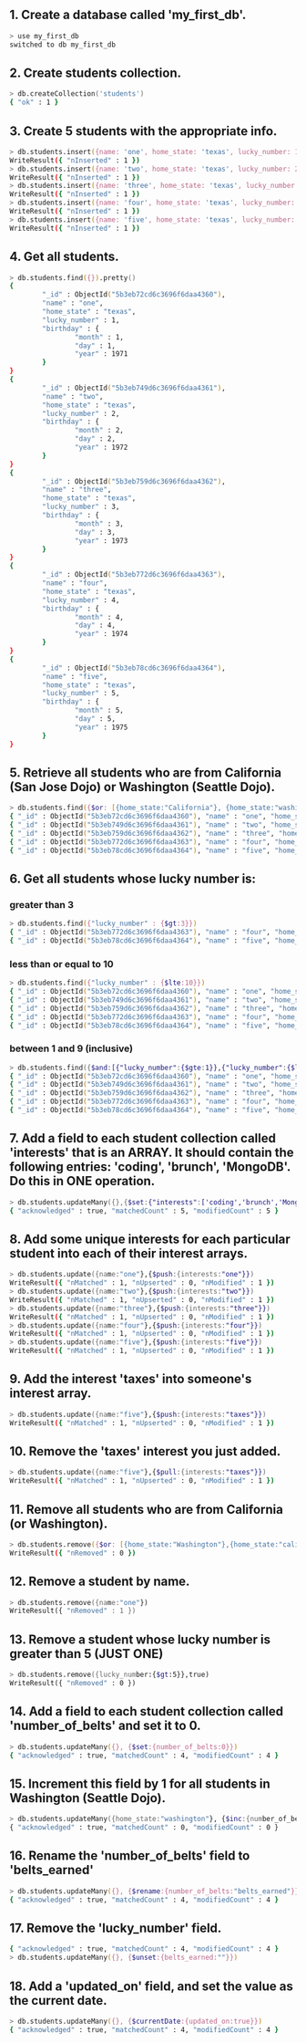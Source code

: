 ## 1. Create a database called 'my_first_db'.

```zsh
> use my_first_db
switched to db my_first_db
```
## 2. Create students collection.

```zsh
> db.createCollection('students') 
{ "ok" : 1 }
```

## 3. Create 5 students with the appropriate info.

```zsh
> db.students.insert({name: 'one', home_state: 'texas', lucky_number: 1, birthday: {month: 1, day: 1, year: 1971}})
WriteResult({ "nInserted" : 1 })
> db.students.insert({name: 'two', home_state: 'texas', lucky_number: 2, birthday: {month: 2, day: 2, year: 1972}})
WriteResult({ "nInserted" : 1 })
> db.students.insert({name: 'three', home_state: 'texas', lucky_number: 3, birthday: {month: 3, day: 3, year: 1973}})
WriteResult({ "nInserted" : 1 })
> db.students.insert({name: 'four', home_state: 'texas', lucky_number: 4, birthday: {month: 4, day: 4, year: 1974}})
WriteResult({ "nInserted" : 1 })
> db.students.insert({name: 'five', home_state: 'texas', lucky_number: 5, birthday: {month: 5, day: 5, year: 1975}})
WriteResult({ "nInserted" : 1 })
```

## 4. Get all students.

```zsh
> db.students.find({}).pretty()
{
        "_id" : ObjectId("5b3eb72cd6c3696f6daa4360"),
        "name" : "one",
        "home_state" : "texas",
        "lucky_number" : 1,
        "birthday" : {
                "month" : 1,
                "day" : 1,
                "year" : 1971
        }
}
{
        "_id" : ObjectId("5b3eb749d6c3696f6daa4361"),
        "name" : "two",
        "home_state" : "texas",
        "lucky_number" : 2,
        "birthday" : {
                "month" : 2,
                "day" : 2,
                "year" : 1972
        }
}
{
        "_id" : ObjectId("5b3eb759d6c3696f6daa4362"),
        "name" : "three",
        "home_state" : "texas",
        "lucky_number" : 3,
        "birthday" : {
                "month" : 3,
                "day" : 3,
                "year" : 1973
        }
}
{
        "_id" : ObjectId("5b3eb772d6c3696f6daa4363"),
        "name" : "four",
        "home_state" : "texas",
        "lucky_number" : 4,
        "birthday" : {
                "month" : 4,
                "day" : 4,
                "year" : 1974
        }
}
{
        "_id" : ObjectId("5b3eb78cd6c3696f6daa4364"),
        "name" : "five",
        "home_state" : "texas",
        "lucky_number" : 5,
        "birthday" : {
                "month" : 5,
                "day" : 5,
                "year" : 1975
        }
}
```

## 5. Retrieve all students who are from California (San Jose Dojo) or Washington (Seattle Dojo).

```zsh
> db.students.find({$or: [{home_state:"California"}, {home_state:"washington"} ,{home_state:"texas"}]})
{ "_id" : ObjectId("5b3eb72cd6c3696f6daa4360"), "name" : "one", "home_state" : "texas", "lucky_number" : 1, "birthday" : { "month" : 1, "day" : 1, "year" : 1971 } }
{ "_id" : ObjectId("5b3eb749d6c3696f6daa4361"), "name" : "two", "home_state" : "texas", "lucky_number" : 2, "birthday" : { "month" : 2, "day" : 2, "year" : 1972 } }
{ "_id" : ObjectId("5b3eb759d6c3696f6daa4362"), "name" : "three", "home_state" : "texas", "lucky_number" : 3, "birthday" : { "month" : 3, "day" : 3, "year" : 1973 } }
{ "_id" : ObjectId("5b3eb772d6c3696f6daa4363"), "name" : "four", "home_state" : "texas", "lucky_number" : 4, "birthday" : { "month" : 4, "day" : 4, "year" : 1974 } }
{ "_id" : ObjectId("5b3eb78cd6c3696f6daa4364"), "name" : "five", "home_state" : "texas", "lucky_number" : 5, "birthday" : { "month" : 5, "day" : 5, "year" : 1975 } }
```

## 6. Get all students whose lucky number is:

###    greater than 3
```zsh
> db.students.find({"lucky_number" : {$gt:3}})
{ "_id" : ObjectId("5b3eb772d6c3696f6daa4363"), "name" : "four", "home_state" : "texas", "lucky_number" : 4, "birthday" : { "month" : 4, "day" : 4, "year" : 1974 } }
{ "_id" : ObjectId("5b3eb78cd6c3696f6daa4364"), "name" : "five", "home_state" : "texas", "lucky_number" : 5, "birthday" : { "month" : 5, "day" : 5, "year" : 1975 } }
```

###    less than or equal to 10
```zsh
> db.students.find({"lucky_number" : {$lte:10}})
{ "_id" : ObjectId("5b3eb72cd6c3696f6daa4360"), "name" : "one", "home_state" : "texas", "lucky_number" : 1, "birthday" : { "month" : 1, "day" : 1, "year" : 1971 } }
{ "_id" : ObjectId("5b3eb749d6c3696f6daa4361"), "name" : "two", "home_state" : "texas", "lucky_number" : 2, "birthday" : { "month" : 2, "day" : 2, "year" : 1972 } }
{ "_id" : ObjectId("5b3eb759d6c3696f6daa4362"), "name" : "three", "home_state" : "texas", "lucky_number" : 3, "birthday" : { "month" : 3, "day" : 3, "year" : 1973 } }
{ "_id" : ObjectId("5b3eb772d6c3696f6daa4363"), "name" : "four", "home_state" : "texas", "lucky_number" : 4, "birthday" : { "month" : 4, "day" : 4, "year" : 1974 } }
{ "_id" : ObjectId("5b3eb78cd6c3696f6daa4364"), "name" : "five", "home_state" : "texas", "lucky_number" : 5, "birthday" : { "month" : 5, "day" : 5, "year" : 1975 } }
```

###    between 1 and 9 (inclusive)
```zsh
> db.students.find({$and:[{"lucky_number":{$gte:1}},{"lucky_number":{$lte:9}}]})
{ "_id" : ObjectId("5b3eb72cd6c3696f6daa4360"), "name" : "one", "home_state" : "texas", "lucky_number" : 1, "birthday" : { "month" : 1, "day" : 1, "year" : 1971 } }
{ "_id" : ObjectId("5b3eb749d6c3696f6daa4361"), "name" : "two", "home_state" : "texas", "lucky_number" : 2, "birthday" : { "month" : 2, "day" : 2, "year" : 1972 } }
{ "_id" : ObjectId("5b3eb759d6c3696f6daa4362"), "name" : "three", "home_state" : "texas", "lucky_number" : 3, "birthday" : { "month" : 3, "day" : 3, "year" : 1973 } }
{ "_id" : ObjectId("5b3eb772d6c3696f6daa4363"), "name" : "four", "home_state" : "texas", "lucky_number" : 4, "birthday" : { "month" : 4, "day" : 4, "year" : 1974 } }
{ "_id" : ObjectId("5b3eb78cd6c3696f6daa4364"), "name" : "five", "home_state" : "texas", "lucky_number" : 5, "birthday" : { "month" : 5, "day" : 5, "year" : 1975 } }
```

## 7. Add a field to each student collection called 'interests' that is an ARRAY.  It should contain the following entries: 'coding', 'brunch', 'MongoDB'. Do this in ONE operation.

```zsh
> db.students.updateMany({},{$set:{"interests":['coding','brunch','MongoDB']}})
{ "acknowledged" : true, "matchedCount" : 5, "modifiedCount" : 5 }
```

## 8. Add some unique interests for each particular student into each of their interest arrays.

```zsh
> db.students.update({name:"one"},{$push:{interests:"one"}})
WriteResult({ "nMatched" : 1, "nUpserted" : 0, "nModified" : 1 })
> db.students.update({name:"two"},{$push:{interests:"two"}})
WriteResult({ "nMatched" : 1, "nUpserted" : 0, "nModified" : 1 })
> db.students.update({name:"three"},{$push:{interests:"three"}})
WriteResult({ "nMatched" : 1, "nUpserted" : 0, "nModified" : 1 })
> db.students.update({name:"four"},{$push:{interests:"four"}})
WriteResult({ "nMatched" : 1, "nUpserted" : 0, "nModified" : 1 })
> db.students.update({name:"five"},{$push:{interests:"five"}})
WriteResult({ "nMatched" : 1, "nUpserted" : 0, "nModified" : 1 })
```

## 9. Add the interest 'taxes' into someone's interest array.

```zsh
> db.students.update({name:"five"},{$push:{interests:"taxes"}})
WriteResult({ "nMatched" : 1, "nUpserted" : 0, "nModified" : 1 })
```

## 10. Remove the 'taxes' interest you just added.

```zsh
> db.students.update({name:"five"},{$pull:{interests:"taxes"}})
WriteResult({ "nMatched" : 1, "nUpserted" : 0, "nModified" : 1 })
```

## 11. Remove all students who are from California (or Washington).

```zsh
> db.students.remove({$or: [{home_state:"Washington"},{home_state:"california"}]})
WriteResult({ "nRemoved" : 0 })
```

## 12. Remove a student by name. 

```zsh
> db.students.remove({name:"one"})
WriteResult({ "nRemoved" : 1 })
```

## 13. Remove a student whose lucky number is greater than 5 (JUST ONE)

```zsh
> db.students.remove({lucky_number:{$gt:5}},true)
WriteResult({ "nRemoved" : 0 })
```

## 14. Add a field to each student collection called 'number_of_belts' and set it to 0.

```zsh
> db.students.updateMany({}, {$set:{number_of_belts:0}})
{ "acknowledged" : true, "matchedCount" : 4, "modifiedCount" : 4 }
```

## 15. Increment this field by 1 for all students in Washington (Seattle Dojo).

```zsh
> db.students.updateMany({home_state:"washington"}, {$inc:{number_of_belts:1}})
{ "acknowledged" : true, "matchedCount" : 0, "modifiedCount" : 0 }
```

## 16. Rename the 'number_of_belts' field to 'belts_earned'

```zsh
> db.students.updateMany({}, {$rename:{number_of_belts:"belts_earned"}})
{ "acknowledged" : true, "matchedCount" : 4, "modifiedCount" : 4 }
```

## 17. Remove the 'lucky_number' field.

```zsh
{ "acknowledged" : true, "matchedCount" : 4, "modifiedCount" : 4 }
> db.students.updateMany({}, {$unset:{belts_earned:""}})
```

## 18. Add a 'updated_on' field, and set the value as the current date.

```zsh
> db.students.updateMany({}, {$currentDate:{updated_on:true}})
{ "acknowledged" : true, "matchedCount" : 4, "modifiedCount" : 4 }
```

